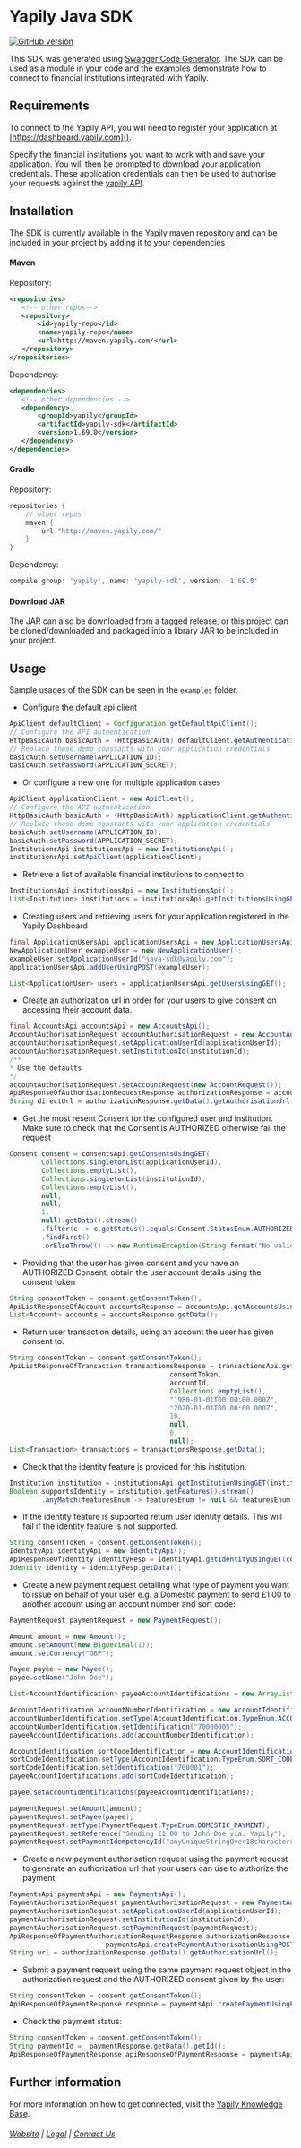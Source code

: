 # Yapily Java SDK
[![GitHub version](https://d25lcipzij17d.cloudfront.net/badge.svg?id=gh&type=6&v=1.69.0&x2=0)](http://badge.fury.io/gh/boennemann%2Fbadges)

This SDK was generated using [Swagger Code Generator](https://github.com/swagger-api/swagger-codegen). The SDK can be used as a module in your code and the examples demonstrate how to connect
to financial institutions integrated with Yapily.

## Requirements

To connect to the Yapily API, you will need to register your 
application at [https://dashboard.yapily.com]().

Specify the financial institutions you want to work with and save your application. You will then be prompted to download your application credentials. 
These application credentials can then be used to authorise your requests against the [yapily API](https://docs.yapily.com/#get-started).

## Installation

The SDK is currently available in the Yapily maven repository and 
can be included in your project 
by adding it to your dependencies

#### Maven

Repository:

```xml
<repositories>
   <!-- other repos-->
   <repository>
       <id>yapily-repo</id>
       <name>yapily-repo</name>
       <url>http://maven.yapily.com/</url>
   </repository>
</repositories>
```

Dependency:

```xml
<dependencies>
   <!-- other dependencies -->
   <dependency>
       <groupId>yapily</groupId>
       <artifactId>yapily-sdk</artifactId>
       <version>1.69.0</version>
   </dependency>
</dependencies>
```

#### Gradle

Repository:

```groovy
repositories {
    // other repos
    maven {
        url "http://maven.yapily.com/"
    }
}
```

Dependency:

```groovy
compile group: 'yapily', name: 'yapily-sdk', version: '1.69.0'
```

#### Download JAR

The JAR can also be downloaded from a tagged release, 
or this project can be cloned/downloaded and packaged into a 
library JAR to be included in your project.

## Usage

Sample usages of the SDK can be seen in the `examples` folder.

- Configure the default api client

```java
ApiClient defaultClient = Configuration.getDefaultApiClient();
// Configure the API authentication
HttpBasicAuth basicAuth = (HttpBasicAuth) defaultClient.getAuthentication("basicAuth");
// Replace these demo constants with your application credentials
basicAuth.setUsername(APPLICATION_ID);
basicAuth.setPassword(APPLICATION_SECRET);
```

- Or configure a new one for multiple application cases 

```java
ApiClient applicationClient = new ApiClient();
// Configure the API authentication
HttpBasicAuth basicAuth = (HttpBasicAuth) applicationClient.getAuthentication("basicAuth");
// Replace these demo constants with your application credentials
basicAuth.setUsername(APPLICATION_ID);
basicAuth.setPassword(APPLICATION_SECRET);
InstitutionsApi institutionsApi = new InstitutionsApi();
institutionsApi.setApiClient(applicationClient);
```

- Retrieve a list of available financial institutions to connect to

```java
InstitutionsApi institutionsApi = new InstitutionsApi();
List<Institution> institutions = institutionsApi.getInstitutionsUsingGET().getData();
```

- Creating users and retrieving users for your application registered in the Yapily Dashboard
```java
final ApplicationUsersApi applicationUsersApi = new ApplicationUsersApi();
NewApplicationUser exampleUser = new NewApplicationUser();
exampleUser.setApplicationUserId("java-sdk@yapily.com");
applicationUsersApi.addUserUsingPOST(exampleUser);

List<ApplicationUser> users = applicationUsersApi.getUsersUsingGET();
```

- Create an authorization url in order for your users to give consent on accessing their account data. 

```java
final AccountsApi accountsApi = new AccountsApi();
AccountAuthorisationRequest accountAuthorisationRequest = new AccountAuthorisationRequest();
accountAuthorisationRequest.setApplicationUserId(applicationUserId);
accountAuthorisationRequest.setInstitutionId(institutionId);
/**
* Use the defaults
*/
accountAuthorisationRequest.setAccountRequest(new AccountRequest());
ApiResponseOfAuthorisationRequestResponse authorizationResponse = accountsApi.initiateAccountRequestUsingPOST(accountAuthorisationRequest, null, null, null);
String directUrl = authorizationResponse.getData().getAuthorisationUrl();
```

- Get the most resent Consent for the configured user and institution. Make sure to check that the Consent is AUTHORIZED otherwise fail the request
```java
Consent consent = consentsApi.getConsentsUsingGET(
        Collections.singletonList(applicationUserId),
        Collections.emptyList(),
        Collections.singletonList(institutionId),
        Collections.emptyList(),
        null,
        null,
        1,
        null).getData().stream()
        .filter(c -> c.getStatus().equals(Consent.StatusEnum.AUTHORIZED))
        .findFirst()
        .orElseThrow(() -> new RuntimeException(String.format("No valid consent token present for application user %s", applicationUserId)));

```
 
- Providing that the user has given consent and you have an AUTHORIZED Consent, obtain the user account details using the consent token

```java
String consentToken = consent.getConsentToken();
ApiListResponseOfAccount accountsResponse = accountsApi.getAccountsUsingGET(consentToken);
List<Account> accounts = accountsResponse.getData();
```

- Return user transaction details, using an account the user has given consent to.

```java
String consentToken = consent.getConsentToken();
ApiListResponseOfTransaction transactionsResponse = transactionsApi.getTransactionsUsingGET(
                                        consentToken, 
                                        accountId, 
                                        Collections.emptyList(),
                                        "1980-01-01T00:00:00.000Z",
                                        "2020-01-01T00:00:00.000Z",
                                        10,
                                        null,
                                        0,
                                        null);
List<Transaction> transactions = transactionsResponse.getData();
```

- Check that the identity feature is provided for this institution.
```java
Institution institution = institutionsApi.getInstitutionUsingGET(institutionId);
Boolean supportsIdentity = institution.getFeatures().stream()
        .anyMatch(featuresEnum -> featuresEnum != null && featuresEnum.equals(Institution.FeaturesEnum.IDENTITY));
```

- If the identity feature is supported return user identity details. This will fail if the identity feature is not supported.
```java
String consentToken = consent.getConsentToken();
IdentityApi identityApi = new IdentityApi();
ApiResponseOfIdentity identityResp = identityApi.getIdentityUsingGET(consentToken); 
Identity identity = identityResp.getData();
```

- Create a new payment request detailing what type of payment you want to issue on behalf of your user e.g. a Domestic 
payment to send £1.00 to another account using an account number and sort code:

```java
PaymentRequest paymentRequest = new PaymentRequest();

Amount amount = new Amount();
amount.setAmount(new BigDecimal(1));
amount.setCurrency("GBP");

Payee payee = new Payee();
payee.setName("John Doe");

List<AccountIdentification> payeeAccountIdentifications = new ArrayList<>();

AccountIdentification accountNumberIdentification = new AccountIdentification();
accountNumberIdentification.setType(AccountIdentification.TypeEnum.ACCOUNT_NUMBER);
accountNumberIdentification.setIdentification("70000005");
payeeAccountIdentifications.add(accountNumberIdentification);

AccountIdentification sortCodeIdentification = new AccountIdentification();
sortCodeIdentification.setType(AccountIdentification.TypeEnum.SORT_CODE);
sortCodeIdentification.setIdentification("700001");
payeeAccountIdentifications.add(sortCodeIdentification);

payee.setAccountIdentifications(payeeAccountIdentifications);

paymentRequest.setAmount(amount);
paymentRequest.setPayee(payee);
paymentRequest.setType(PaymentRequest.TypeEnum.DOMESTIC_PAYMENT);
paymentRequest.setReference("Sending £1.00 to John Doe via. Yapily");
paymentRequest.setPaymentIdempotencyId("anyUniqueStringOver18characters");
```

- Create a new payment authorisation request using the payment request to generate an authorization url that your users can use to authorize the payment:

```java
PaymentsApi paymentsApi = new PaymentsApi();
PaymentAuthorisationRequest paymentAuthorisationRequest = new PaymentAuthorisationRequest();
paymentAuthorisationRequest.setApplicationUserId(applicationUserId);
paymentAuthorisationRequest.setInstitutionId(institutionId);
paymentAuthorisationRequest.setPaymentRequest(paymentRequest);
ApiResponseOfPaymentAuthorisationRequestResponse authorizationResponse = 
                        paymentsApi.createPaymentAuthorisationUsingPOST(paymentAuthorisationRequest, null, null, null);
String url = authorizationResponse.getData().getAuthorisationUrl();
```

- Submit a payment request using the same payment request object in the authorization request and the AUTHORIZED consent given by the user:

```java
String consentToken = consent.getConsentToken();
ApiResponseOfPaymentResponse response = paymentsApi.createPaymentUsingPOST(consentToken, paymentRequest);
```

- Check the payment status:
```java
String consentToken = consent.getConsentToken();
String paymentId =  paymentResponse.getData().getId();
ApiResponseOfPaymentResponse apiResponseOfPaymentResponse = paymentsApi.getPaymentStatusUsingGET(paymentId, consentToken);
```


## Further information

For more information on how to get connected, visit the [Yapily Knowledge Base](https://kb.yapily.com).

###### [Website](https://yapily.com) | [Legal](https://yapily.com/legal-policies) | [Contact Us](mailto:info@yapily.com) 


